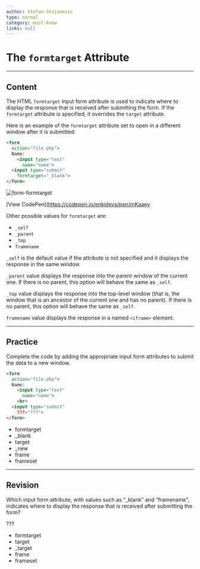 ```yaml
---
author: Stefan-Stojanovic
type: normal
category: must-know
links: null
---
```


# The `formtarget` Attribute


---

## Content

The HTML `formtarget` input form attribute is used to indicate where to display the response that is received after submitting the form.
If the `formtarget` attribute is specified, it overrides the `target` attribute.

Here is an example of the `formtarget` attribute set to open in a different window after it is submitted:

```html
<form
  action="file.php">
  Name:
    <input type="text"
      name="name">
  <input type="submit"
    formtarget="_blank">
</form>
```

![form-formtarget](https://img.enkipro.com/987efbd8f9042c25e26b95c9607ae550.png)

[View CodePen](<https://codepen.io/enkidevs/pen/mKaaey>

Other possible values for `formtarget` are:

- `_self`
- `_parent`
- `_top`
- `framename`

`_self` is the default value if the attribute is not specified and it displays the response in the same window.

`_parent` value displays the response into the parent window of the current one. If there is no parent, this option will behave the same as `_self`.

`_top` value displays the response into the top-level window (that is, the window that is an ancestor of the current one and has no parent). If there is no parent, this option will behave the same as `_self`.

`framename` value displays the response in a named `<iframe>` element.


---

## Practice

Complete the code by adding the appropriate input form attributes to submit the data to a new window.

```html
<form
  action="file.php">
  Name:
    <input type="text"
      name="name">
    <br>
  <input type="submit"
    ???="???">
</form>
```

- formtarget
- _blank
- target
- _new
- frame
- frameset


---

## Revision

Which input form attribute, with values such as “_blank” and “framename”, indicates where to display the response that is received after submitting the form?

???

- formtarget
- target
- _target
- frame
- frameset
